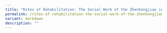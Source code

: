 ```yaml
---
title: "Rites of Rehabilitation: The Social Work of the Zhenkongjiao in Singapore"
permalink: /rites-of-rehabilitation-the-social-work-of-the-zhenkongjiao-in-singapore/
variant: markdown
description: ""
---
```

